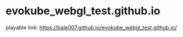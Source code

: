 # evokube_webgl_test.github.io

playable link: https://bale007.github.io/evokube_webgl_test.github.io/
